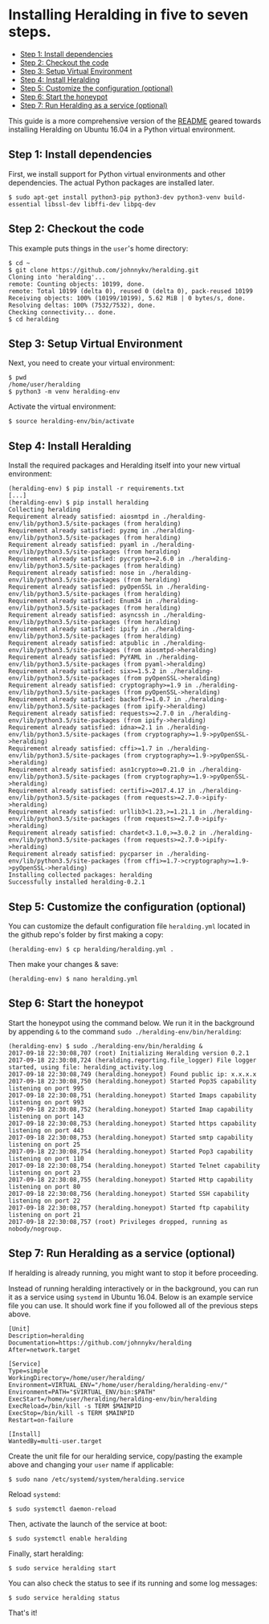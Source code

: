 # Installing Heralding in five to seven steps.

* [Step 1: Install dependencies](#step-1-install-dependencies)
* [Step 2: Checkout the code](#step-2-checkout-the-code)
* [Step 3: Setup Virtual Environment](#step-3-setup-virtual-environment)
* [Step 4: Install Heralding](#step-4-install-heralding)
* [Step 5: Customize the configuration (optional)](#step-5-customize-the-configuration-optional)
* [Step 6: Start the honeypot](#step-6-start-the-honeypot)
* [Step 7: Run Heralding as a service (optional)](#step-7-run-heralding-as-a-service-optional)

This guide is a more comprehensive version of the [README](https://github.com/johnnykv/heralding/blob/master/README.rst) geared towards installing Heralding on Ubuntu 16.04 in a Python virtual environment.

## Step 1: Install dependencies
First, we install support for Python virtual environments and other dependencies. The actual Python packages are installed later.
```
$ sudo apt-get install python3-pip python3-dev python3-venv build-essential libssl-dev libffi-dev libpq-dev
```

## Step 2: Checkout the code
This example puts things in the `user`'s home directory:
```
$ cd ~
$ git clone https://github.com/johnnykv/heralding.git
Cloning into 'heralding'...
remote: Counting objects: 10199, done.
remote: Total 10199 (delta 0), reused 0 (delta 0), pack-reused 10199
Receiving objects: 100% (10199/10199), 5.62 MiB | 0 bytes/s, done.
Resolving deltas: 100% (7532/7532), done.
Checking connectivity... done.
$ cd heralding
```

## Step 3: Setup Virtual Environment
Next, you need to create your virtual environment:
```
$ pwd
/home/user/heralding
$ python3 -m venv heralding-env
```

Activate the virtual environment:
```
$ source heralding-env/bin/activate
```

## Step 4: Install Heralding
Install the required packages and Heralding itself into your new virtual environment:
```
(heralding-env) $ pip install -r requirements.txt 
[...]
(heralding-env) $ pip install heralding
Collecting heralding
Requirement already satisfied: aiosmtpd in ./heralding-env/lib/python3.5/site-packages (from heralding)
Requirement already satisfied: pyzmq in ./heralding-env/lib/python3.5/site-packages (from heralding)
Requirement already satisfied: pyaml in ./heralding-env/lib/python3.5/site-packages (from heralding)
Requirement already satisfied: pycrypto>=2.6.0 in ./heralding-env/lib/python3.5/site-packages (from heralding)
Requirement already satisfied: nose in ./heralding-env/lib/python3.5/site-packages (from heralding)
Requirement already satisfied: pyOpenSSL in ./heralding-env/lib/python3.5/site-packages (from heralding)
Requirement already satisfied: Enum34 in ./heralding-env/lib/python3.5/site-packages (from heralding)
Requirement already satisfied: asyncssh in ./heralding-env/lib/python3.5/site-packages (from heralding)
Requirement already satisfied: ipify in ./heralding-env/lib/python3.5/site-packages (from heralding)
Requirement already satisfied: atpublic in ./heralding-env/lib/python3.5/site-packages (from aiosmtpd->heralding)
Requirement already satisfied: PyYAML in ./heralding-env/lib/python3.5/site-packages (from pyaml->heralding)
Requirement already satisfied: six>=1.5.2 in ./heralding-env/lib/python3.5/site-packages (from pyOpenSSL->heralding)
Requirement already satisfied: cryptography>=1.9 in ./heralding-env/lib/python3.5/site-packages (from pyOpenSSL->heralding)
Requirement already satisfied: backoff>=1.0.7 in ./heralding-env/lib/python3.5/site-packages (from ipify->heralding)
Requirement already satisfied: requests>=2.7.0 in ./heralding-env/lib/python3.5/site-packages (from ipify->heralding)
Requirement already satisfied: idna>=2.1 in ./heralding-env/lib/python3.5/site-packages (from cryptography>=1.9->pyOpenSSL->heralding)
Requirement already satisfied: cffi>=1.7 in ./heralding-env/lib/python3.5/site-packages (from cryptography>=1.9->pyOpenSSL->heralding)
Requirement already satisfied: asn1crypto>=0.21.0 in ./heralding-env/lib/python3.5/site-packages (from cryptography>=1.9->pyOpenSSL->heralding)
Requirement already satisfied: certifi>=2017.4.17 in ./heralding-env/lib/python3.5/site-packages (from requests>=2.7.0->ipify->heralding)
Requirement already satisfied: urllib3<1.23,>=1.21.1 in ./heralding-env/lib/python3.5/site-packages (from requests>=2.7.0->ipify->heralding)
Requirement already satisfied: chardet<3.1.0,>=3.0.2 in ./heralding-env/lib/python3.5/site-packages (from requests>=2.7.0->ipify->heralding)
Requirement already satisfied: pycparser in ./heralding-env/lib/python3.5/site-packages (from cffi>=1.7->cryptography>=1.9->pyOpenSSL->heralding)
Installing collected packages: heralding
Successfully installed heralding-0.2.1
```

## Step 5: Customize the configuration (optional)
You can customize the default configuration file `heralding.yml` located in the github repo's folder by first making a copy:
```
(heralding-env) $ cp heralding/heralding.yml .
```
Then make your changes & save:
```
(heralding-env) $ nano heralding.yml
```

## Step 6: Start the honeypot
Start the honeypot using the command below. We run it in the background by appending `&` to the command `sudo ./heralding-env/bin/heralding`:
```
(heralding-env) $ sudo ./heralding-env/bin/heralding &
2017-09-18 22:30:08,707 (root) Initializing Heralding version 0.2.1
2017-09-18 22:30:08,724 (heralding.reporting.file_logger) File logger started, using file: heralding_activity.log
2017-09-18 22:30:08,749 (heralding.honeypot) Found public ip: x.x.x.x
2017-09-18 22:30:08,750 (heralding.honeypot) Started Pop3S capability listening on port 995
2017-09-18 22:30:08,751 (heralding.honeypot) Started Imaps capability listening on port 993
2017-09-18 22:30:08,752 (heralding.honeypot) Started Imap capability listening on port 143
2017-09-18 22:30:08,753 (heralding.honeypot) Started https capability listening on port 443
2017-09-18 22:30:08,753 (heralding.honeypot) Started smtp capability listening on port 25
2017-09-18 22:30:08,754 (heralding.honeypot) Started Pop3 capability listening on port 110
2017-09-18 22:30:08,754 (heralding.honeypot) Started Telnet capability listening on port 23
2017-09-18 22:30:08,755 (heralding.honeypot) Started Http capability listening on port 80
2017-09-18 22:30:08,756 (heralding.honeypot) Started SSH capability listening on port 22
2017-09-18 22:30:08,757 (heralding.honeypot) Started ftp capability listening on port 21
2017-09-18 22:30:08,757 (root) Privileges dropped, running as nobody/nogroup.
```

## Step 7: Run Heralding as a service (optional)
If heralding is already running, you might want to stop it before proceeding.

Instead of running heralding interactively or in the background, you can run it as a service using `systemd` in Ubuntu 16.04. Below is an example service file you can use. It should work fine if you followed all of the previous steps above.

```
[Unit]
Description=heralding
Documentation=https://github.com/johnnykv/heralding
After=network.target

[Service]
Type=simple
WorkingDirectory=/home/user/heralding/
Environment=VIRTUAL_ENV="/home/user/heralding/heralding-env/"
Environment=PATH="$VIRTUAL_ENV/bin:$PATH"
ExecStart=/home/user/heralding/heralding-env/bin/heralding
ExecReload=/bin/kill -s TERM $MAINPID
ExecStop=/bin/kill -s TERM $MAINPID
Restart=on-failure

[Install]
WantedBy=multi-user.target
```

Create the unit file for our heralding service, copy/pasting the example above and changing your `user` name if applicable:
```
$ sudo nano /etc/systemd/system/heralding.service
```

Reload `systemd`:
```
$ sudo systemctl daemon-reload
```

Then, activate the launch of the service at boot:
```
$ sudo systemctl enable heralding
```

Finally, start heralding:
```
$ sudo service heralding start
```

You can also check the status to see if its running and some log messages:
```
$ sudo service heralding status
```

That's it!
